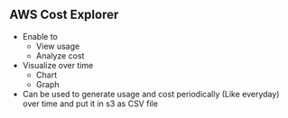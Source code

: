 ## AWS Cost Explorer

- Enable to
  - View usage
  - Analyze cost
- Visualize over time
  - Chart
  - Graph
- Can be used to generate usage and cost periodically (Like everyday) over time and put it in s3 as CSV file
